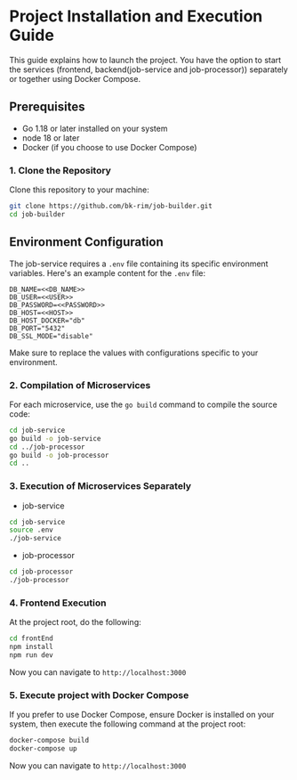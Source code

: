 # Project Installation and Execution Guide

This guide explains how to launch the project. You have the option to start the services (frontend, backend(job-service and job-processor)) separately or together using Docker Compose.

## Prerequisites

- Go 1.18 or later installed on your system
- node 18 or later
- Docker (if you choose to use Docker Compose)

### 1. Clone the Repository

Clone this repository to your machine:

```bash
git clone https://github.com/bk-rim/job-builder.git
cd job-builder
```

## Environment Configuration

The job-service requires a `.env` file containing its specific environment variables. Here's an example content for the `.env` file:

```plaintext
DB_NAME=<<DB_NAME>>
DB_USER=<<USER>>
DB_PASSWORD=<<PASSWORD>>
DB_HOST=<<HOST>>
DB_HOST_DOCKER="db"
DB_PORT="5432"
DB_SSL_MODE="disable"
```
Make sure to replace the values with configurations specific to your environment.

### 2. Compilation of Microservices

For each microservice, use the `go build` command to compile the source code:

```bash
cd job-service
go build -o job-service
cd ../job-processor
go build -o job-processor
cd ..
```

### 3. Execution of Microservices Separately

- job-service

```bash
cd job-service
source .env
./job-service
```

- job-processor

``` bash
cd job-processor
./job-processor
```

### 4. Frontend Execution

At the project root, do the following:

```bash
cd frontEnd
npm install
npm run dev
```
Now you can navigate to `http://localhost:3000`

### 5. Execute project with Docker Compose

If you prefer to use Docker Compose, ensure Docker is installed on your system, then execute the following command at the project root:

```bash
docker-compose build
docker-compose up
```
Now you can navigate to `http://localhost:3000` 
